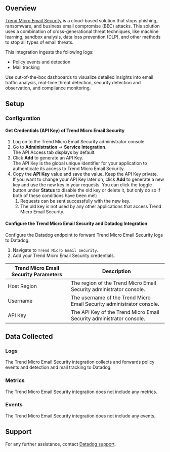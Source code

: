 ## Overview

[Trend Micro Email Security][1] is a cloud-based solution that stops phishing, ransomware, and business email compromise (BEC) attacks. This solution uses a combination of cross-generational threat techniques, like machine learning, sandbox analysis, data loss prevention (DLP), and other methods to stop all types of email threats.

This integration ingests the following logs:

- Policy events and detection
- Mail tracking

Use out-of-the-box dashboards to visualize detailed insights into email traffic analysis, real-time threat detection, security detection and observation, and compliance monitoring.

## Setup

### Configuration

#### Get Credentials (API Key) of Trend Micro Email Security

1. Log on to the Trend Micro Email Security administrator console.
2. Go to **Administration** -> **Service Integration**.<br> The API Access tab displays by default.
3. Click **Add** to generate an API Key.<br> The API Key is the global unique identifier for your application to authenticate its access to Trend Micro Email Security.
4. Copy the **API Key** value and save the value. Keep the API Key private.<br> If you want to change your API Key later on, click **Add** to generate a new key and use the new key in your requests. You can click the toggle button under **Status** to disable the old key or delete it, but only do so if both of these conditions have been met:
   1. Requests can be sent successfully with the new key.
   2. The old key is not used by any other applications that access Trend Micro Email Security.

#### Configure the Trend Micro Email Security and Datadog Integration

Configure the Datadog endpoint to forward Trend Micro Email Security logs to Datadog.

1. Navigate to `Trend Micro Email Security`.
2. Add your Trend Micro Email Security credentials.

| Trend Micro Email Security Parameters | Description                                                          |
| ------------------------------------- | -------------------------------------------------------------------- |
| Host Region                           | The region of the Trend Micro Email Security administrator console.   |
| Username                              | The username of the Trend Micro Email Security administrator console. |
| API Key                               | The API Key of the Trend Micro Email Security administrator console.  |

## Data Collected

### Logs

The Trend Micro Email Security integration collects and forwards policy events and detection and mail tracking to Datadog.

### Metrics

The Trend Micro Email Security integration does not include any metrics.

### Events

The Trend Micro Email Security integration does not include any events.

## Support

For any further assistance, contact [Datadog support][2].

[1]: https://www.trendmicro.com/en_in/business/products/user-protection/sps/email-and-collaboration/email-security.html
[2]: https://docs.datadoghq.com/help/
